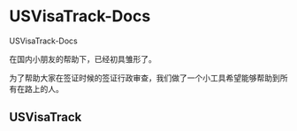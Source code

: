 # USVisaTrack-Docs

USVisaTrack-Docs 

在国内小朋友的帮助下，已经初具雏形了。

为了帮助大家在签证时候的签证行政审查，我们做了一个小工具希望能够帮助到所有在路上的人。

## USVisaTrack

[](CONTACT.md ':include')
